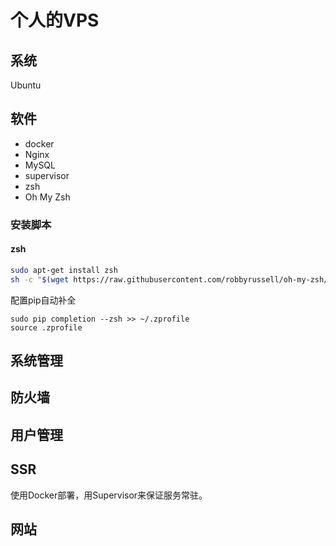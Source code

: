 # 个人的VPS

## 系统

Ubuntu

## 软件

- docker
- Nginx
- MySQL
- supervisor
- zsh
- Oh My Zsh

### 安装脚本

#### zsh

```sh
sudo apt-get install zsh
sh -c "$(wget https://raw.githubusercontent.com/robbyrussell/oh-my-zsh/master/tools/install.sh -O -)"
```

配置pip自动补全

```
sudo pip completion --zsh >> ~/.zprofile
source .zprofile
```


## 系统管理

## 防火墙

## 用户管理

## SSR

使用Docker部署，用Supervisor来保证服务常驻。

## 网站

